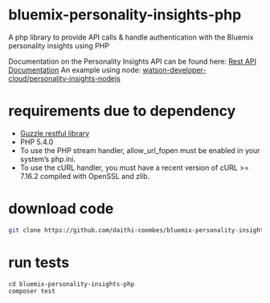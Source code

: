 # bluemix-personality-insights-php
A php library to provide API calls &amp; handle authentication with the Bluemix personality insights using PHP

Documentation on the Personality Insights API can be found here: [Rest API Documentation](https://www.ibm.com/smarterplanet/us/en/ibmwatson/developercloud/apis/#!/personality-insights) An example using node: [watson-developer-cloud/personality-insights-nodejs](https://github.com/watson-developer-cloud/personality-insights-nodejs)

# requirements due to dependency
 - [Guzzle restful library](http://guzzle.readthedocs.org/en/latest/overview.html#requirements)
  - PHP 5.4.0
  - To use the PHP stream handler, allow_url_fopen must be enabled in your system’s php.ini.
  - To use the cURL handler, you must have a recent version of cURL >= 7.16.2 compiled with OpenSSL and zlib.


# download code
```bash
git clone https://github.com/daithi-coombes/bluemix-personality-insights-php
```

# run tests
```
cd bluemix-personality-insights-php
composer test
```
